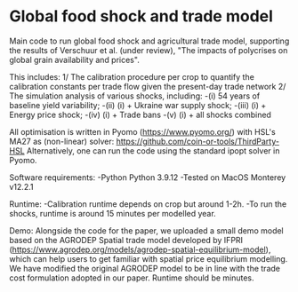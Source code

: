 # Global food shock and trade model
Main code to run global food shock and agricultural trade model, supporting the results of Verschuur et al. (under review), "The impacts of polycrises on global grain availability and prices". 

This includes:
1/ The calibration procedure per crop to quantify the calibration constants per trade flow given the present-day trade network
2/ The simulation analysis of various shocks, including:
-(i) 54 years of baseline yield variability;
-(ii) (i) + Ukraine war supply shock;
-(iii) (i) + Energy price shock;
-(iv) (i) + Trade bans
-(v) (i) + all shocks combined

All optimisation is written in Pyomo (https://www.pyomo.org/) with HSL's MA27 as (non-linear) solver:
https://github.com/coin-or-tools/ThirdParty-HSL
Alternatively, one can run the code using the standard ipopt solver in Pyomo. 

Software requirements:
-Python Python 3.9.12
-Tested on MacOS Monterey v12.2.1

Runtime:
-Calibration runtime depends on crop but around 1-2h.
-To run the shocks, runtime is around 15 minutes per modelled year. 

Demo:
Alongside the code for the paper, we uploaded a small demo model based on the AGRODEP Spatial trade model developed by IFPRI (https://www.agrodep.org/models/agrodep-spatial-equilibrium-model), which can help users to get familiar with spatial price equilibrium modelling. We have modified the original AGRODEP model to be in line with the trade cost formulation adopted in our paper. 
Runtime should be minutes. 


